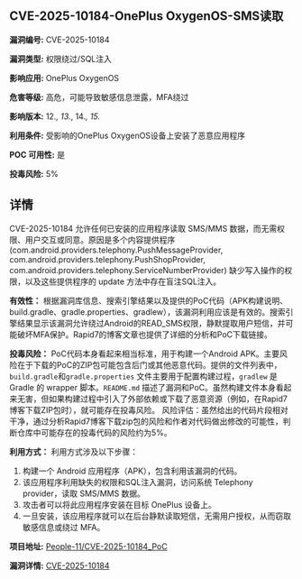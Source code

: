 ## CVE-2025-10184-OnePlus OxygenOS-SMS读取

**漏洞编号:** CVE-2025-10184

**漏洞类型:** 权限绕过/SQL注入

**影响应用:** OnePlus OxygenOS

**危害等级:** 高危，可能导致敏感信息泄露，MFA绕过

**影响版本:** 12.*, 13.*, 14.*, 15.*

**利用条件:** 受影响的OnePlus OxygenOS设备上安装了恶意应用程序

**POC 可用性:** 是

**投毒风险:** 5%

## 详情

CVE-2025-10184 允许任何已安装的应用程序读取 SMS/MMS 数据，而无需权限、用户交互或同意。原因是多个内容提供程序 (com.android.providers.telephony.PushMessageProvider, com.android.providers.telephony.PushShopProvider, com.android.providers.telephony.ServiceNumberProvider) 缺少写入操作的权限，以及这些提供程序的 update 方法中存在盲注SQL注入。

**有效性：**
根据漏洞库信息、搜索引擎结果以及提供的PoC代码（APK构建说明、build.gradle、gradle.properties、gradlew），该漏洞利用应该是有效的。搜索引擎结果显示该漏洞允许绕过Android的READ_SMS权限，静默提取用户短信，并可能破坏MFA保护。Rapid7的博客文章也提供了详细的分析和PoC下载链接。

**投毒风险：**
PoC代码本身看起来相当标准，用于构建一个Android APK。主要风险在于下载的PoC的ZIP包可能包含后门或其他恶意代码。提供的文件列表中，`build.gradle`和`gradle.properties` 文件主要用于配置构建过程，`gradlew` 是 Gradle 的 wrapper 脚本。`README.md` 描述了漏洞和PoC。虽然构建文件本身看起来无害，但如果构建过程中引入了外部依赖或下载了恶意资源（例如，在Rapid7博客下载ZIP包时），就可能存在投毒风险。
风险评估：虽然给出的代码片段相对干净，通过分析Rapid7博客下载zip包的风险和作者对代码做出修改的可能性，判断仓库中可能存在的投毒代码的风险约为5%。

**利用方式：**
利用方式涉及以下步骤：
1.  构建一个 Android 应用程序（APK），包含利用该漏洞的代码。
2.  该应用程序利用缺失的权限和SQL注入漏洞，访问系统 Telephony provider，读取 SMS/MMS 数据。
3.  攻击者可以将此应用程序安装在目标 OnePlus 设备上。
4.  一旦安装，该应用程序就可以在后台静默读取短信，无需用户授权，从而窃取敏感信息或绕过 MFA。

**项目地址:** [People-11/CVE-2025-10184_PoC](https://github.com/People-11/CVE-2025-10184_PoC)

**漏洞详情:** [CVE-2025-10184](https://nvd.nist.gov/vuln/detail/CVE-2025-10184)